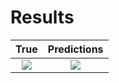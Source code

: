 # Results

   True                    |  Predictions
:-------------------------:|:-------------------------:
![](https://github.com/fmeslet/Codalab/edit/master/CERFACS_SUPAERO/y_true.gif)   |  ![](https://github.com/fmeslet/Codalab/edit/master/CERFACS_SUPAERO/y_pred.gif)
